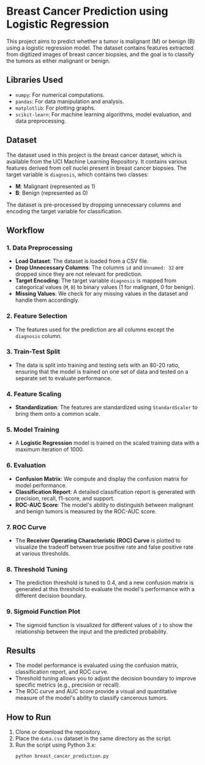 # Breast Cancer Prediction using Logistic Regression

This project aims to predict whether a tumor is malignant (M) or benign (B) using a logistic regression model. The dataset contains features extracted from digitized images of breast cancer biopsies, and the goal is to classify the tumors as either malignant or benign.

## Libraries Used
- `numpy`: For numerical computations.
- `pandas`: For data manipulation and analysis.
- `matplotlib`: For plotting graphs.
- `scikit-learn`: For machine learning algorithms, model evaluation, and data preprocessing.

## Dataset
The dataset used in this project is the breast cancer dataset, which is available from the UCI Machine Learning Repository. It contains various features derived from cell nuclei present in breast cancer biopsies. The target variable is `diagnosis`, which contains two classes:
- **M**: Malignant (represented as 1)
- **B**: Benign (represented as 0)

The dataset is pre-processed by dropping unnecessary columns and encoding the target variable for classification.

## Workflow
### 1. Data Preprocessing
- **Load Dataset**: The dataset is loaded from a CSV file.
- **Drop Unnecessary Columns**: The columns `id` and `Unnamed: 32` are dropped since they are not relevant for prediction.
- **Target Encoding**: The target variable `diagnosis` is mapped from categorical values (`M`, `B`) to binary values (1 for malignant, 0 for benign).
- **Missing Values**: We check for any missing values in the dataset and handle them accordingly.

### 2. Feature Selection
- The features used for the prediction are all columns except the `diagnosis` column.

### 3. Train-Test Split
- The data is split into training and testing sets with an 80-20 ratio, ensuring that the model is trained on one set of data and tested on a separate set to evaluate performance.

### 4. Feature Scaling
- **Standardization**: The features are standardized using `StandardScaler` to bring them onto a common scale.

### 5. Model Training
- A **Logistic Regression** model is trained on the scaled training data with a maximum iteration of 1000.

### 6. Evaluation
- **Confusion Matrix**: We compute and display the confusion matrix for model performance.
- **Classification Report**: A detailed classification report is generated with precision, recall, f1-score, and support.
- **ROC-AUC Score**: The model's ability to distinguish between malignant and benign tumors is measured by the ROC-AUC score.

### 7. ROC Curve
- The **Receiver Operating Characteristic (ROC) Curve** is plotted to visualize the tradeoff between true positive rate and false positive rate at various thresholds.

### 8. Threshold Tuning
- The prediction threshold is tuned to 0.4, and a new confusion matrix is generated at this threshold to evaluate the model's performance with a different decision boundary.

### 9. Sigmoid Function Plot
- The sigmoid function is visualized for different values of `z` to show the relationship between the input and the predicted probability.

## Results
- The model performance is evaluated using the confusion matrix, classification report, and ROC curve.
- Threshold tuning allows you to adjust the decision boundary to improve specific metrics (e.g., precision or recall).
- The ROC curve and AUC score provide a visual and quantitative measure of the model's ability to classify cancerous tumors.

## How to Run
1. Clone or download the repository.
2. Place the `data.csv` dataset in the same directory as the script.
3. Run the script using Python 3.x:
   ```bash
   python breast_cancer_prediction.py
